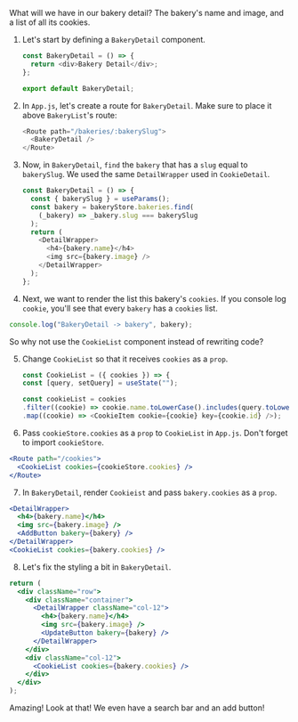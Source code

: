 What will we have in our bakery detail? The bakery's name and image, and a list of all its cookies.

1.  Let's start by defining a `BakeryDetail` component.

    ```javascript
    const BakeryDetail = () => {
      return <div>Bakery Detail</div>;
    };

    export default BakeryDetail;
    ```

2.  In `App.js`, let's create a route for `BakeryDetail`. Make sure to place it above `BakeryList`'s route:

    ```javascript
    <Route path="/bakeries/:bakerySlug">
      <BakeryDetail />
    </Route>
    ```

3.  Now, in `BakeryDetail`, `find` the `bakery` that has a `slug` equal to `bakerySlug`. We used the same `DetailWrapper` used in `CookieDetail`.

    ```javascript
    const BakeryDetail = () => {
      const { bakerySlug } = useParams();
      const bakery = bakeryStore.bakeries.find(
        (_bakery) => _bakery.slug === bakerySlug
      );
      return (
        <DetailWrapper>
          <h4>{bakery.name}</h4>
          <img src={bakery.image} />
        </DetailWrapper>
      );
    };
    ```

4.  Next, we want to render the list this bakery's `cookies`. If you console log `cookie`, you'll see that every `bakery` has a `cookies` list.

```javascript
console.log("BakeryDetail -> bakery", bakery);
```

So why not use the `CookieList` component instead of rewriting code?

5. Change `CookieList` so that it receives `cookies` as a `prop`.

   ```javascript
   const CookieList = ({ cookies }) => {
   const [query, setQuery] = useState("");

   const cookieList = cookies
   .filter((cookie) => cookie.name.toLowerCase().includes(query.toLowerCase()))
   .map((cookie) => <CookieItem cookie={cookie} key={cookie.id} />);
   ```

6. Pass `cookieStore.cookies` as a `prop` to `CookieList` in `App.js`. Don't forget to import `cookieStore`.

```jsx
<Route path="/cookies">
  <CookieList cookies={cookieStore.cookies} />
</Route>
```

7. In `BakeryDetail`, render `Cookieist` and pass `bakery.cookies` as a `prop`.

```jsx
<DetailWrapper>
  <h4>{bakery.name}</h4>
  <img src={bakery.image} />
  <AddButton bakery={bakery} />
</DetailWrapper>
<CookieList cookies={bakery.cookies} />
```

8. Let's fix the styling a bit in `BakeryDetail`.

```jsx
return (
  <div className="row">
    <div className="container">
      <DetailWrapper className="col-12">
        <h4>{bakery.name}</h4>
        <img src={bakery.image} />
        <UpdateButton bakery={bakery} />
      </DetailWrapper>
    </div>
    <div className="col-12">
      <CookieList cookies={bakery.cookies} />
    </div>
  </div>
);
```

Amazing! Look at that! We even have a search bar and an add button!
